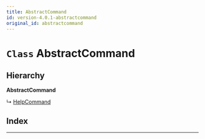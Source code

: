 ```yaml
---
title: AbstractCommand
id: version-4.0.1-abstractcommand
original_id: abstractcommand
---
```


# `Class` AbstractCommand

## Hierarchy

**AbstractCommand**

↳  [HelpCommand](helpcommand)

## Index

---


